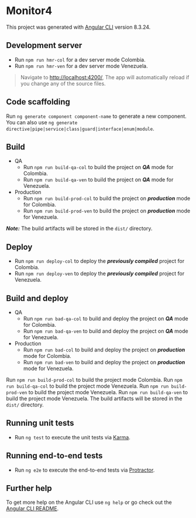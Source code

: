 # Monitor4

This project was generated with [Angular CLI](https://github.com/angular/angular-cli) version 8.3.24.

## Development server
- Run `npm run hmr-col` for a dev server mode Colombia.
- Run `npm run hmr-ven` for a dev server mode Venezuela.

> Navigate to [http://localhost:4200/](http://localhost:4200), The app will automatically reload if you change any of the source files.

## Code scaffolding

Run `ng generate component component-name` to generate a new component. You can also use `ng generate directive|pipe|service|class|guard|interface|enum|module`.

## Build
- QA
    - Run `npm run build-qa-col` to build the project on ***QA*** mode for Colombia.
    - Run `npm run build-qa-ven` to build the project on ***QA*** mode for Venezuela.
- Production
    - Run `npm run build-prod-col` to build the project on ***production*** mode for Colombia.
    - Run `npm run build-prod-ven` to build the project on ***production*** mode for Venezuela.

***Note:*** The build artifacts will be stored in the `dist/` directory.

## Deploy 
- Run `npm run deploy-col` to deploy the ***previously compiled*** project for Colombia.
- Run `npm run deploy-ven` to deploy the ***previously compiled*** project for Venezuela.
## Build and deploy 
- QA
    - Run `npm run bad-qa-col` to build and deploy the project on ***QA*** mode for Colombia.
    - Run `npm run bad-qa-ven` to build and deploy the project on ***QA*** mode for Venezuela.
- Production
    - Run `npm run bad-col` to build and deploy the project on ***production*** mode for Colombia.
    - Run `npm run bad-ven` to build and deploy the project on ***production*** mode for Venezuela.

Run `npm run build-prod-col` to build the project mode Colombia.
Run `npm run build-qa-col` to build the project mode Venezuela.
Run `npm run build-prod-ven` to build the project mode Venezuela.
Run `npm run build-qa-ven` to build the project mode Venezuela.
The build artifacts will be stored in the `dist/` directory.

## Running unit tests

- Run `ng test` to execute the unit tests via [Karma](https://karma-runner.github.io).

## Running end-to-end tests

- Run `ng e2e` to execute the end-to-end tests via [Protractor](http://www.protractortest.org/).

## Further help

To get more help on the Angular CLI use `ng help` or go check out the [Angular CLI README](https://github.com/angular/angular-cli/blob/master/README.md).
